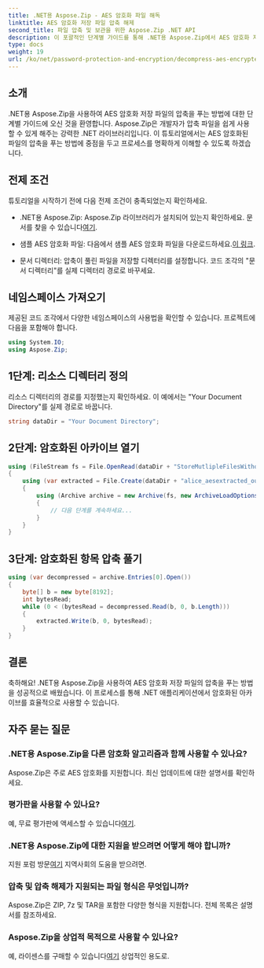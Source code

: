 ```yaml
---
title: .NET용 Aspose.Zip - AES 암호화 파일 해독
linktitle: AES 암호화 저장 파일 압축 해제
second_title: 파일 압축 및 보관을 위한 Aspose.Zip .NET API
description: 이 포괄적인 단계별 가이드를 통해 .NET용 Aspose.Zip에서 AES 암호화 저장 파일의 압축을 푸는 방법을 알아보세요. 지금 .NET 개발 기술을 향상시키세요!
type: docs
weight: 19
url: /ko/net/password-protection-and-encryption/decompress-aes-encrypted-stored-file/
---
```


## 소개

.NET용 Aspose.Zip을 사용하여 AES 암호화 저장 파일의 압축을 푸는 방법에 대한 단계별 가이드에 오신 것을 환영합니다. Aspose.Zip은 개발자가 압축 파일을 쉽게 사용할 수 있게 해주는 강력한 .NET 라이브러리입니다. 이 튜토리얼에서는 AES 암호화된 파일의 압축을 푸는 방법에 중점을 두고 프로세스를 명확하게 이해할 수 있도록 하겠습니다.

## 전제 조건

튜토리얼을 시작하기 전에 다음 전제 조건이 충족되었는지 확인하세요.

-  .NET용 Aspose.Zip: Aspose.Zip 라이브러리가 설치되어 있는지 확인하세요. 문서를 찾을 수 있습니다[여기](https://reference.aspose.com/zip/net/).

-  샘플 AES 암호화 파일: 다음에서 샘플 AES 암호화 파일을 다운로드하세요.[이 링크](https://releases.aspose.com/zip/net/).

- 문서 디렉터리: 압축이 풀린 파일을 저장할 디렉터리를 설정합니다. 코드 조각의 "문서 디렉터리"를 실제 디렉터리 경로로 바꾸세요.

## 네임스페이스 가져오기

제공된 코드 조각에서 다양한 네임스페이스의 사용법을 확인할 수 있습니다. 프로젝트에 다음을 포함해야 합니다.

```csharp
using System.IO;
using Aspose.Zip;
```

## 1단계: 리소스 디렉터리 정의

리소스 디렉터리의 경로를 지정했는지 확인하세요. 이 예에서는 "Your Document Directory"를 실제 경로로 바꿉니다.

```csharp
string dataDir = "Your Document Directory";
```

## 2단계: 암호화된 아카이브 열기

```csharp
using (FileStream fs = File.OpenRead(dataDir + "StoreMutlipleFilesWithoutCompressionWithPassword_out.zip"))
{
    using (var extracted = File.Create(dataDir + "alice_aesextracted_out.txt"))
    {
        using (Archive archive = new Archive(fs, new ArchiveLoadOptions() { DecryptionPassword = "p@s$" }))
        {
            // 다음 단계를 계속하세요...
        }
    }
}
```

## 3단계: 암호화된 항목 압축 풀기

```csharp
using (var decompressed = archive.Entries[0].Open())
{
    byte[] b = new byte[8192];
    int bytesRead;
    while (0 < (bytesRead = decompressed.Read(b, 0, b.Length)))
    {
        extracted.Write(b, 0, bytesRead);
    }
}
```

## 결론

축하해요! .NET용 Aspose.Zip을 사용하여 AES 암호화 저장 파일의 압축을 푸는 방법을 성공적으로 배웠습니다. 이 프로세스를 통해 .NET 애플리케이션에서 암호화된 아카이브를 효율적으로 사용할 수 있습니다.

## 자주 묻는 질문

### .NET용 Aspose.Zip을 다른 암호화 알고리즘과 함께 사용할 수 있나요?
Aspose.Zip은 주로 AES 암호화를 지원합니다. 최신 업데이트에 대한 설명서를 확인하세요.

### 평가판을 사용할 수 있나요?
 예, 무료 평가판에 액세스할 수 있습니다[여기](https://releases.aspose.com/).

### .NET용 Aspose.Zip에 대한 지원을 받으려면 어떻게 해야 합니까?
 지원 포럼 방문[여기](https://forum.aspose.com/c/zip/37) 지역사회의 도움을 받으려면.

### 압축 및 압축 해제가 지원되는 파일 형식은 무엇입니까?
Aspose.Zip은 ZIP, 7z 및 TAR을 포함한 다양한 형식을 지원합니다. 전체 목록은 설명서를 참조하세요.

### Aspose.Zip을 상업적 목적으로 사용할 수 있나요?
 예, 라이센스를 구매할 수 있습니다[여기](https://purchase.aspose.com/buy) 상업적인 용도로.

